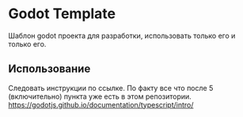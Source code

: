 # Godot Template

Шаблон godot проекта для разработки, использовать только его и только его.

## Использование

Следовать инструкции по ссылке. По факту все что после 5 (включительно) пункта уже есть в этом репозитории.
https://godotjs.github.io/documentation/typescript/intro/
